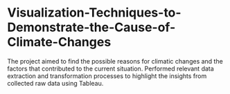 # Visualization-Techniques-to-Demonstrate-the-Cause-of-Climate-Changes

The project aimed to find the possible reasons for climatic changes and the factors that contributed to the current situation.
Performed relevant data extraction and transformation processes to highlight the insights from collected raw data using Tableau.
